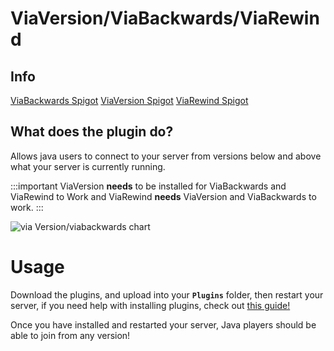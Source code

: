 # **ViaVersion/ViaBackwards/ViaRewind**

## Info

[ViaBackwards Spigot](https://www.spigotmc.org/resources/viabackwards.27448/)
[ViaVersion Spigot](https://www.spigotmc.org/resources/viaversion.19254/)
[ViaRewind Spigot](https://www.spigotmc.org/resources/viarewind.52109/)

## What does the plugin do?
Allows java users to connect to your server from versions below and above what your server is currently running.

:::important
ViaVersion **needs** to be installed for ViaBackwards and ViaRewind to Work and
ViaRewind **needs** ViaVersion and ViaBackwards to work.
:::


![via Version/viabackwards chart](https://cdn.discordapp.com/attachments/716405933105872938/750734640800596008/unknown.png)
# Usage
Download the plugins, and upload into your **`Plugins`** folder, then restart your server, if you need help with installing plugins, check out [this guide!](https://docs.bloomvps.com/plugins)

Once you have installed and restarted your server, Java players should be able to join from any version!
